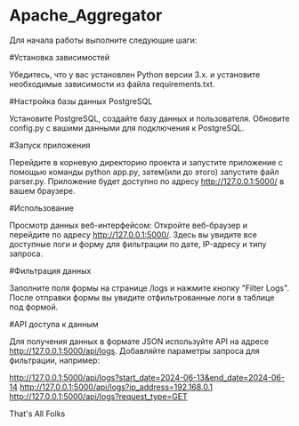 # Apache_Aggregator
Для начала работы выполните следующие шаги:

#Установка зависимостей


Убедитесь, что у вас установлен Python версии 3.x. и установите необходимые зависимости из файла requirements.txt.

#Настройка базы данных PostgreSQL


Установите PostgreSQL, создайте базу данных и пользователя. Обновите config.py с вашими данными для подключения к PostgreSQL.

#Запуск приложения


Перейдите в корневую директорию проекта и запустите приложение с помощью команды python app.py, затем(или до этого) запустите файл parser.py. Приложение будет доступно по адресу http://127.0.0.1:5000/ в вашем браузере.

#Использование


Просмотр данных веб-интерфейсом: Откройте веб-браузер и перейдите по адресу http://127.0.0.1:5000/. Здесь вы увидите все доступные логи и форму для фильтрации по дате, IP-адресу и типу запроса.

#Фильтрация данных

Заполните поля формы на странице /logs и нажмите кнопку "Filter Logs". После отправки формы вы увидите отфильтрованные логи в таблице под формой.

#API доступа к данным

 Для получения данных в формате JSON используйте API на адресе http://127.0.0.1:5000/api/logs. Добавляйте параметры запроса для фильтрации, например:

http://127.0.0.1:5000/api/logs?start_date=2024-06-13&end_date=2024-06-14
http://127.0.0.1:5000/api/logs?ip_address=192.168.0.1
http://127.0.0.1:5000/api/logs?request_type=GET

That's All Folks
